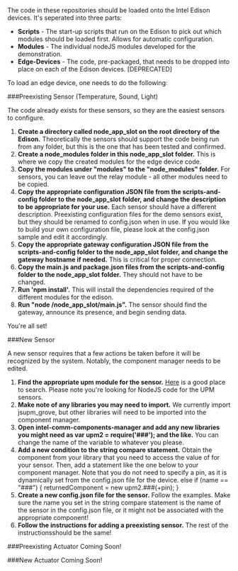 The code in these repositories should be loaded onto the Intel Edison devices.  It's seperated into three parts:
* **Scripts** - The start-up scripts that run on the Edison to pick out which modules should be loaded first.  Allows for automatic configuration.
* **Modules** - The individual nodeJS modules developed for the demonstration.
* **Edge-Devices** - The code, pre-packaged, that needs to be dropped into place on each of the Edison devices. [DEPRECATED]

To load an edge device, one needs to do the following:

###Preexisting Sensor (Temperature, Sound, Light)

The code already exists for these sensors, so they are the easiest sensors to configure.

1. **Create a directory called node_app_slot on the root directory of the Edison.** Theoretically the sensors should support the code being run from any folder, but this is the one that has been tested and confirmed.
2. **Create a node_modules folder in this node_app_slot folder.**  This is where we copy the created modules for the edge device code.
3. **Copy the modules under "modules" to the "node_modules" folder.**  For sensors, you can leave out the relay module - all other modules need to be copied.
4. **Copy the appropriate configuration JSON file from the scripts-and-config folder to the node_app_slot folder, and change the description to be appropriate for your use.**  Each sensor should have a different description.  Preexisting configuration files for the demo sensors exist, but they should be renamed to config.json when in use.  If you would like to build your own configuration file, please look at the config.json sample and edit it accordingly.
5. **Copy the appropriate gateway configuration JSON file from the scripts-and-config folder to the node_app_slot folder, and change the gateway hostname if needed.**  This is critical for proper connection.
6. **Copy the main.js and package.json files from the scripts-and-config folder to the node_app_slot folder.**  They should not have to be changed.  
7. **Run 'npm install'.**  This will install the dependencies required of the different modules for the edison.
8. **Run "node /node_app_slot/main.js".**  The sensor should find the gateway, announce its presence, and begin sending data.

You're all set!

###New Sensor

A new sensor requires that a few actions be taken before it will be recognized by the system.  Notably, the component manager needs to be edited.

1. **Find the appropriate upm module for the sensor.**  [Here](http://iotdk.intel.com/docs/master/upm/node/) is a good place to search.  Please note you're looking for NodeJS code for the UPM sensors.
2. **Make note of any libraries you may need to import.**  We currently import jsupm_grove, but other libraries will need to be imported into the component manager.
3. **Open intel-comm-components-manager and add any new libraries you might need as var upm2 = require('###'); and the like.**  You can change the name of the variable to whatever you please.  
4. **Add a new condition to the string compare statement.**  Obtain the component from your library that you need to access the value of for your sensor.  Then, add a statement like the one below to your component manager.  Note that you do not need to specify a pin, as it is dynamically set from the config.json file for the device.
  else if (name == "###")
  {
    returnedComponent = new upm2.###(+pin);
  }
5. **Create a new config.json file for the sensor.**  Follow the examples.  Make sure the name you set in the string compare statement is the name of the sensor in the config.json file, or it might not be associated with the appropriate component!
6. **Follow the instructions for adding a preexisting sensor.** The rest of the instructionsshould be the same!  

###Preexisting Actuator
Coming Soon!

###New Actuator
Coming Soon!
